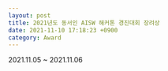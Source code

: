 ```yaml
---
layout: post
title: 2021년도 동서인 AISW 해커톤 경진대회 장려상
date: 2021-11-10 17:18:23 +0900
category: Award
---
```

2021.11.05 ~ 2021.11.06